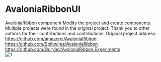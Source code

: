 # AvaloniaRibbonUI
AvaloniaRibbon component
Modify the project and create components. Multiple projects were found in the original project. Thank you to other authors for their contributions and contributions.
Original project address:  
https://github.com/amazerol/AvaloniaRibbon   
https://github.com/Splitwirez/AvaloniaRibbon   
https://github.com/Gurylev/AvaloniaRibbon.Experiments   
![1](https://github.com/user-attachments/assets/517e770a-9fba-4b30-9562-e2f197e6afb8)

